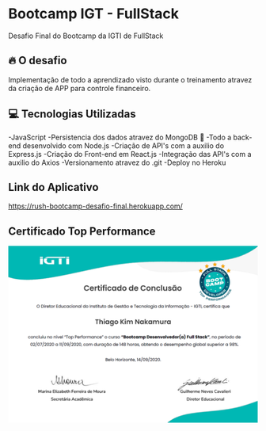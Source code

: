 # Bootcamp IGT - FullStack 
Desafio Final do Bootcamp da IGTI de FullStack

## 🔥 O desafio

Implementação de todo a aprendizado visto durante o treinamento atravez da criação de APP para controle financeiro.

## 💻 Tecnologias Utilizadas

-JavaScript
-Persistencia dos dados atravez do MongoDB :leaves:
-Todo a back-end desenvolvido com Node.js
-Criação de API's com a auxilio do Express.js
-Criação do Front-end em React.js
-Integração das API's com a auxilio do Axios
-Versionamento atravez do .git
-Deploy no Heroku

## Link do Aplicativo
https://rush-bootcamp-desafio-final.herokuapp.com/

## Certificado Top Performance

![Cat](https://github.com/thiagokim17/bootcamp_igti/blob/master/certificado.png)
